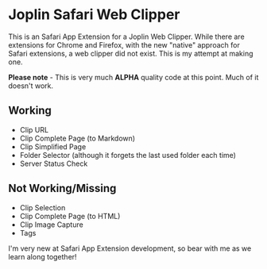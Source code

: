 # Joplin Safari Web Clipper
This is an Safari App Extension for a Joplin Web Clipper. While there are extensions for Chrome and Firefox, with the new "native" approach for Safari extensions, a web clipper did not exist. This is my attempt at making one.

**Please note** - This is very much **ALPHA** quality code at this point. Much of it doesn't work.

## Working
* Clip URL
* Clip Complete Page (to Markdown)
* Clip Simplified Page
* Folder Selector (although it forgets the last used folder each time)
* Server Status Check

## Not Working/Missing
* Clip Selection
* Clip Complete Page (to HTML)
* Clip Image Capture
* Tags

I'm very new at Safari App Extension development, so bear with me as we learn along together!
